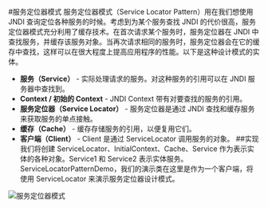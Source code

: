 #服务定位器模式
服务定位器模式（Service Locator Pattern）用在我们想使用 JNDI 查询定位各种服务的时候。考虑到为某个服务查找 JNDI 的代价很高，服务定位器模式充分利用了缓存技术。在首次请求某个服务时，服务定位器在 JNDI 中查找服务，并缓存该服务对象。当再次请求相同的服务时，服务定位器会在它的缓存中查找，这样可以在很大程度上提高应用程序的性能。以下是这种设计模式的实体。

- **服务（Service）** - 实际处理请求的服务。对这种服务的引用可以在 JNDI 服务器中查找到。
- **Context / 初始的 Context** - JNDI Context 带有对要查找的服务的引用。
- **服务定位器（Service Locator）** - 服务定位器是通过 JNDI 查找和缓存服务来获取服务的单点接触。
- **缓存（Cache）** - 缓存存储服务的引用，以便复用它们。
- **客户端（Client）** - Client 是通过 ServiceLocator 调用服务的对象。
##实现
我们将创建 ServiceLocator、InitialContext、Cache、Service 作为表示实体的各种对象。Service1 和 Service2 表示实体服务。
ServiceLocatorPatternDemo，我们的演示类在这里是作为一个客户端，将使用 ServiceLocator 来演示服务定位器设计模式。

![服务定位器模式](https://lhyshome-public.oss-cn-zhangjiakou.aliyuncs.com/designpattern/ServiceLocatorPattern.jpg "服务定位器模式")
